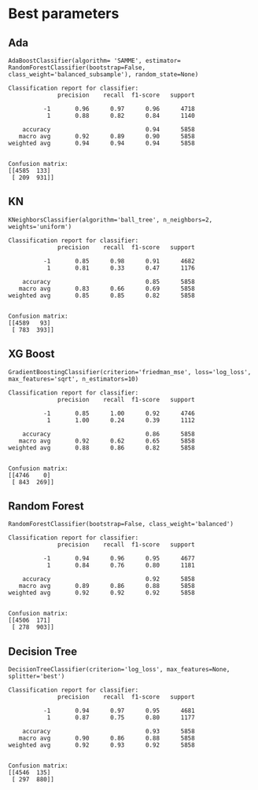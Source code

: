 # Best parameters

## Ada

` AdaBoostClassifier(algorithm= 'SAMME', estimator= RandomForestClassifier(bootstrap=False, class_weight='balanced_subsample'), random_state=None) `

```
Classification report for classifier:
              precision    recall  f1-score   support

          -1       0.96      0.97      0.96      4718
           1       0.88      0.82      0.84      1140

    accuracy                           0.94      5858
   macro avg       0.92      0.89      0.90      5858
weighted avg       0.94      0.94      0.94      5858


Confusion matrix:
[[4585  133]
 [ 209  931]]
```

## KN
` KNeighborsClassifier(algorithm='ball_tree', n_neighbors=2, weights='uniform') `

```
Classification report for classifier:
              precision    recall  f1-score   support

          -1       0.85      0.98      0.91      4682
           1       0.81      0.33      0.47      1176

    accuracy                           0.85      5858
   macro avg       0.83      0.66      0.69      5858
weighted avg       0.85      0.85      0.82      5858


Confusion matrix:
[[4589   93]
 [ 783  393]]

```

## XG Boost
` GradientBoostingClassifier(criterion='friedman_mse', loss='log_loss', max_features='sqrt', n_estimators=10) `


```
Classification report for classifier:
              precision    recall  f1-score   support

          -1       0.85      1.00      0.92      4746
           1       1.00      0.24      0.39      1112

    accuracy                           0.86      5858
   macro avg       0.92      0.62      0.65      5858
weighted avg       0.88      0.86      0.82      5858


Confusion matrix:
[[4746    0]
 [ 843  269]]
```

## Random Forest

` RandomForestClassifier(bootstrap=False, class_weight='balanced') `

```
Classification report for classifier:
              precision    recall  f1-score   support

          -1       0.94      0.96      0.95      4677
           1       0.84      0.76      0.80      1181

    accuracy                           0.92      5858
   macro avg       0.89      0.86      0.88      5858
weighted avg       0.92      0.92      0.92      5858


Confusion matrix:
[[4506  171]
 [ 278  903]]
```

## Decision Tree

` DecisionTreeClassifier(criterion='log_loss', max_features=None, splitter='best') `

```
Classification report for classifier:
              precision    recall  f1-score   support

          -1       0.94      0.97      0.95      4681
           1       0.87      0.75      0.80      1177

    accuracy                           0.93      5858
   macro avg       0.90      0.86      0.88      5858
weighted avg       0.92      0.93      0.92      5858


Confusion matrix:
[[4546  135]
 [ 297  880]]

```
